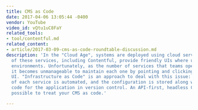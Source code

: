 ```yaml
---
title: CMS as Code
date: 2017-04-06 13:05:44 -0400
vendor: YouTube
video_id: vQtu1uC8FaY
related_tools:
- tool/contentful.md
related_content:
- article/2017-03-09-cms-as-code-roundtable-discussion.md
description: 'In the "Cloud Age", systems are deployed using cloud services. Many
  of these services, including Contentful, provide friendly UIs where users can configure
  environments. Unfortunately, as the number of services that teams operate grows,
  it becomes unmanageable to maintain each one by pointing and clicking through the
  UI. "Infrastructure as Code" is an approach to deal with this issue: configuration
  of each service is automated, and the configuration is stored along with the source
  code for the application in version control. An API-first, headless CMS makes it
  possible to treat your CMS as code.'

---
```

